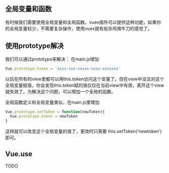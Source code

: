 全局变量和函数
----

有时候我们需要使用全局变量和全局函数。vuex插件可以提供这种功能，如果你的全局变量较少，不需要复杂操作，使用vuex就有些杀鸡用牛刀的感觉了。

## 使用prototype解决

我们可以通过prototype来解决：
在main.js增加

```javascript
Vue.prototype.token = 'xxxx-xxx-xxxxx-xxxx-xxxxxxx'
```
以后在所有的view里都可以用this.token访问这个变量了。但在view中没法对这个全局变量赋值，你会发现this.token赋的值仅仅在当前view中有效，离开这个view就失效了。为解决这个问题，可以增加一个全局的函数。

全局函数定义和全局变量类似，在main.js里增加

```javascript
Vue.prototype.setToken = function(newToken){
  Vue.prototype.token = newToken
}
```
这样就可以改变这个全局变量的值了，更改时只需要 this.setToken('newtoken')即可。


## Vue.use

TODO